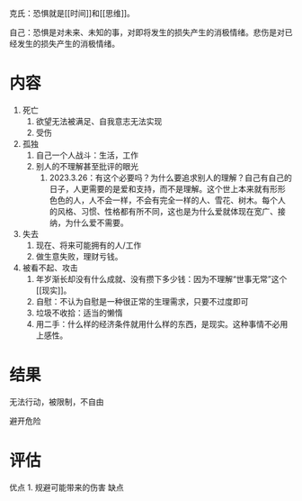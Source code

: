克氏：恐惧就是[[时间]]和[[思维]]。

自己：恐惧是对未来、未知的事，对即将发生的损失产生的消极情绪。悲伤是对已经发生的损失产生的消极情绪。
# 内容
1. 死亡
	1. 欲望无法被满足、自我意志无法实现
	2. 受伤
2. 孤独
	1. 自己一个人战斗：生活，工作
	2. 别人的不理解甚至批评的眼光
		1. 2023.3.26：有这个必要吗？为什么要追求别人的理解？自己有自己的日子，人更需要的是爱和支持，而不是理解。这个世上本来就有形形色色的人，人不会一样，不会有完全一样的人、雪花、树木。每个人的风格、习惯、性格都有所不同，这也是为什么爱就体现在宽广、接纳，为什么爱不需要。
3. 失去
	1. 现在、将来可能拥有的人/工作
	2. 做生意失败，理财亏钱。
4. 被看不起、攻击
	1. 年岁渐长却没有什么成就、没有攒下多少钱：因为不理解“世事无常”这个[[现实]]。
	2. 自慰：不认为自慰是一种很正常的生理需求，只要不过度即可
	3. 垃圾不收拾：适当的懒惰
	4. 用二手：什么样的经济条件就用什么样的东西，是现实。这种事情不必用上感性。
# 结果
无法行动，被限制，不自由

避开危险
# 评估
优点
	1. 规避可能带来的伤害
缺点
	